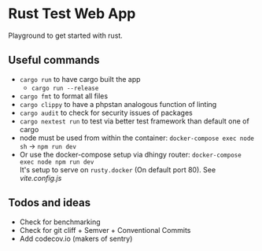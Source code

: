 # Rust Test Web App
Playground to get started with rust.

## Useful commands
- `cargo run` to have cargo built the app
  - `cargo run --release`
- `cargo fmt` to format all files
- `cargo clippy` to have a phpstan analogous function of linting
- `cargo audit` to check for security issues of packages
- `cargo nextest run` to test via better test framework than default one of cargo
- node must be used from within the container: `docker-compose exec node sh` -> `npm run dev`
- Or use the docker-compose setup via dhingy router: `docker-compose exec node npm run dev` \
It's setup to serve on `rusty.docker` (On default port 80). See _vite.config.js_

## Todos and ideas
- Check for benchmarking
- Check for git cliff + Semver +  Conventional Commits
- Add codecov.io (makers of sentry)